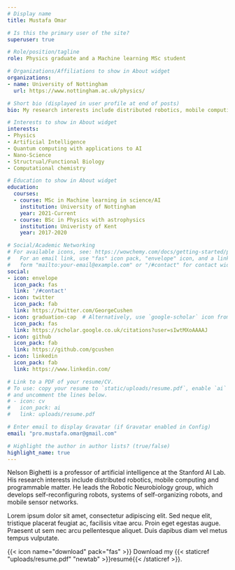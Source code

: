```yaml
---
# Display name
title: Mustafa Omar

# Is this the primary user of the site?
superuser: true

# Role/position/tagline
role: Physics graduate and a Machine learning MSc student

# Organizations/Affiliations to show in About widget
organizations:
- name: University of Nottingham
  url: https://www.nottingham.ac.uk/physics/

# Short bio (displayed in user profile at end of posts)
bio: My research interests include distributed robotics, mobile computing and programmable matter.

# Interests to show in About widget
interests:
- Physics
- Artificial Intelligence
- Quantum computing with applications to AI
- Nano-Science
- Structrual/Functional Biology
- Computational chemistry

# Education to show in About widget
education:
  courses:
  - course: MSc in Machine learning in science/AI
    institution: University of Nottingham
    year: 2021-Current
  - course: BSc in Physics with astrophysics
    institution: Univeristy of Kent
    year: 2017-2020

# Social/Academic Networking
# For available icons, see: https://wowchemy.com/docs/getting-started/page-builder/#icons
#   For an email link, use "fas" icon pack, "envelope" icon, and a link in the
#   form "mailto:your-email@example.com" or "/#contact" for contact widget.
social:
- icon: envelope
  icon_pack: fas
  link: '/#contact'
- icon: twitter
  icon_pack: fab
  link: https://twitter.com/GeorgeCushen
- icon: graduation-cap  # Alternatively, use `google-scholar` icon from `ai` icon pack
  icon_pack: fas
  link: https://scholar.google.co.uk/citations?user=sIwtMXoAAAAJ
- icon: github
  icon_pack: fab
  link: https://github.com/gcushen
- icon: linkedin
  icon_pack: fab
  link: https://www.linkedin.com/

# Link to a PDF of your resume/CV.
# To use: copy your resume to `static/uploads/resume.pdf`, enable `ai` icons in `params.toml`, 
# and uncomment the lines below.
# - icon: cv
#   icon_pack: ai
#   link: uploads/resume.pdf

# Enter email to display Gravatar (if Gravatar enabled in Config)
email: "pro.mustafa.omar@gmail.com"

# Highlight the author in author lists? (true/false)
highlight_name: true
---
```


Nelson Bighetti is a professor of artificial intelligence at the Stanford AI Lab. His research interests include distributed robotics, mobile computing and programmable matter. He leads the Robotic Neurobiology group, which develops self-reconfiguring robots, systems of self-organizing robots, and mobile sensor networks.

Lorem ipsum dolor sit amet, consectetur adipiscing elit. Sed neque elit, tristique placerat feugiat ac, facilisis vitae arcu. Proin eget egestas augue. Praesent ut sem nec arcu pellentesque aliquet. Duis dapibus diam vel metus tempus vulputate.

{{< icon name="download" pack="fas" >}} Download my {{< staticref "uploads/resume.pdf" "newtab" >}}resumé{{< /staticref >}}.
